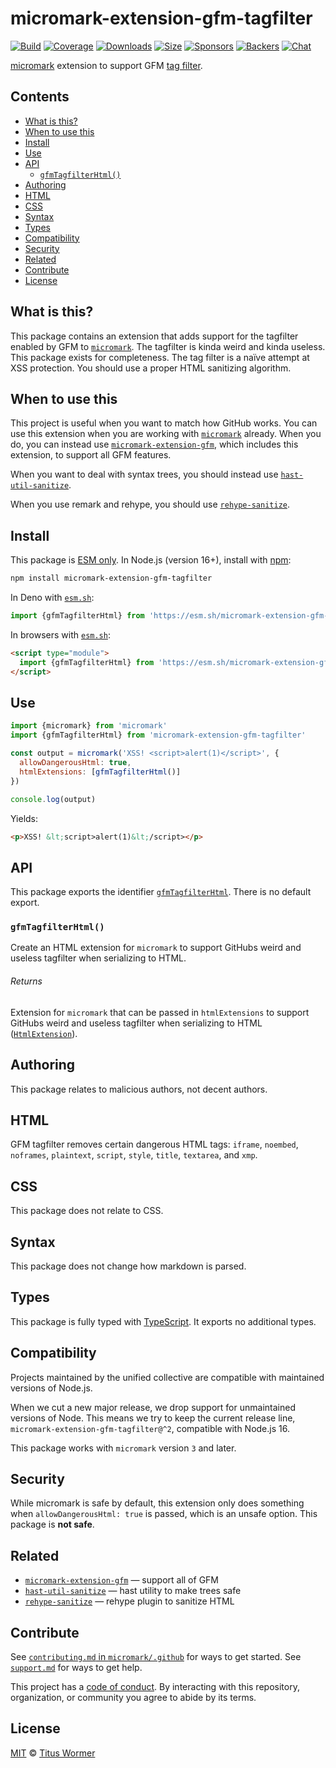 # micromark-extension-gfm-tagfilter

[![Build][build-badge]][build]
[![Coverage][coverage-badge]][coverage]
[![Downloads][downloads-badge]][downloads]
[![Size][size-badge]][size]
[![Sponsors][sponsors-badge]][collective]
[![Backers][backers-badge]][collective]
[![Chat][chat-badge]][chat]

[micromark][] extension to support GFM [tag filter][].

## Contents

*   [What is this?](#what-is-this)
*   [When to use this](#when-to-use-this)
*   [Install](#install)
*   [Use](#use)
*   [API](#api)
    *   [`gfmTagfilterHtml()`](#gfmtagfilterhtml)
*   [Authoring](#authoring)
*   [HTML](#html)
*   [CSS](#css)
*   [Syntax](#syntax)
*   [Types](#types)
*   [Compatibility](#compatibility)
*   [Security](#security)
*   [Related](#related)
*   [Contribute](#contribute)
*   [License](#license)

## What is this?

This package contains an extension that adds support for the tagfilter enabled
by GFM to [`micromark`][micromark].
The tagfilter is kinda weird and kinda useless.
This package exists for completeness.
The tag filter is a naïve attempt at XSS protection.
You should use a proper HTML sanitizing algorithm.

## When to use this

This project is useful when you want to match how GitHub works.
You can use this extension when you are working with [`micromark`][micromark]
already.
When you do, you can instead use
[`micromark-extension-gfm`][micromark-extension-gfm], which includes this
extension, to support all GFM features.

When you want to deal with syntax trees, you should instead use
[`hast-util-sanitize`][hast-util-sanitize].

When you use remark and rehype, you should use
[`rehype-sanitize`][rehype-sanitize].

## Install

This package is [ESM only][esm].
In Node.js (version 16+), install with [npm][]:

```sh
npm install micromark-extension-gfm-tagfilter
```

In Deno with [`esm.sh`][esmsh]:

```js
import {gfmTagfilterHtml} from 'https://esm.sh/micromark-extension-gfm-tagfilter@2'
```

In browsers with [`esm.sh`][esmsh]:

```html
<script type="module">
  import {gfmTagfilterHtml} from 'https://esm.sh/micromark-extension-gfm-tagfilter@2?bundle'
</script>
```

## Use

```js
import {micromark} from 'micromark'
import {gfmTagfilterHtml} from 'micromark-extension-gfm-tagfilter'

const output = micromark('XSS! <script>alert(1)</script>', {
  allowDangerousHtml: true,
  htmlExtensions: [gfmTagfilterHtml()]
})

console.log(output)
```

Yields:

```html
<p>XSS! &lt;script>alert(1)&lt;/script></p>
```

## API

This package exports the identifier
[`gfmTagfilterHtml`][api-gfm-tagfilter-html].
There is no default export.

### `gfmTagfilterHtml()`

Create an HTML extension for `micromark` to support GitHubs weird and
useless tagfilter when serializing to HTML.

###### Returns

Extension for `micromark` that can be passed in `htmlExtensions` to support
GitHubs weird and useless tagfilter when serializing to HTML
([`HtmlExtension`][micromark-html-extension]).

## Authoring

This package relates to malicious authors, not decent authors.

## HTML

GFM tagfilter removes certain dangerous HTML tags: `iframe`, `noembed`,
`noframes`, `plaintext`, `script`, `style`, `title`, `textarea`, and `xmp`.

## CSS

This package does not relate to CSS.

## Syntax

This package does not change how markdown is parsed.

## Types

This package is fully typed with [TypeScript][].
It exports no additional types.

## Compatibility

Projects maintained by the unified collective are compatible with maintained
versions of Node.js.

When we cut a new major release, we drop support for unmaintained versions of
Node.
This means we try to keep the current release line,
`micromark-extension-gfm-tagfilter@^2`, compatible with Node.js 16.

This package works with `micromark` version `3` and later.

## Security

While micromark is safe by default, this extension only does something when
`allowDangerousHtml: true` is passed, which is an unsafe option.
This package is **not safe**.

## Related

*   [`micromark-extension-gfm`][micromark-extension-gfm]
    — support all of GFM
*   [`hast-util-sanitize`][hast-util-sanitize]
    — hast utility to make trees safe
*   [`rehype-sanitize`][rehype-sanitize]
    — rehype plugin to sanitize HTML

## Contribute

See [`contributing.md` in `micromark/.github`][contributing] for ways to get
started.
See [`support.md`][support] for ways to get help.

This project has a [code of conduct][coc].
By interacting with this repository, organization, or community you agree to
abide by its terms.

## License

[MIT][license] © [Titus Wormer][author]

<!-- Definitions -->

[build-badge]: https://github.com/micromark/micromark-extension-gfm-tagfilter/workflows/main/badge.svg

[build]: https://github.com/micromark/micromark-extension-gfm-tagfilter/actions

[coverage-badge]: https://img.shields.io/codecov/c/github/micromark/micromark-extension-gfm-tagfilter.svg

[coverage]: https://codecov.io/github/micromark/micromark-extension-gfm-tagfilter

[downloads-badge]: https://img.shields.io/npm/dm/micromark-extension-gfm-tagfilter.svg

[downloads]: https://www.npmjs.com/package/micromark-extension-gfm-tagfilter

[size-badge]: https://img.shields.io/badge/dynamic/json?label=minzipped%20size&query=$.size.compressedSize&url=https://deno.bundlejs.com/?q=micromark-extension-gfm-tagfilter

[size]: https://bundlejs.com/?q=micromark-extension-gfm-tagfilter

[sponsors-badge]: https://opencollective.com/unified/sponsors/badge.svg

[backers-badge]: https://opencollective.com/unified/backers/badge.svg

[collective]: https://opencollective.com/unified

[chat-badge]: https://img.shields.io/badge/chat-discussions-success.svg

[chat]: https://github.com/micromark/micromark/discussions

[npm]: https://docs.npmjs.com/cli/install

[esmsh]: https://esm.sh

[license]: license

[author]: https://wooorm.com

[contributing]: https://github.com/micromark/.github/blob/main/contributing.md

[support]: https://github.com/micromark/.github/blob/main/support.md

[coc]: https://github.com/micromark/.github/blob/main/code-of-conduct.md

[esm]: https://gist.github.com/sindresorhus/a39789f98801d908bbc7ff3ecc99d99c

[typescript]: https://www.typescriptlang.org

[micromark]: https://github.com/micromark/micromark

[micromark-html-extension]: https://github.com/micromark/micromark#htmlextension

[micromark-extension-gfm]: https://github.com/micromark/micromark-extension-gfm

[rehype-sanitize]: https://github.com/rehypejs/rehype-sanitize

[hast-util-sanitize]: https://github.com/syntax-tree/hast-util-sanitize

[tag filter]: https://github.github.com/gfm/#disallowed-raw-html-extension-

[api-gfm-tagfilter-html]: [[gfmtagfilterhtml]]
